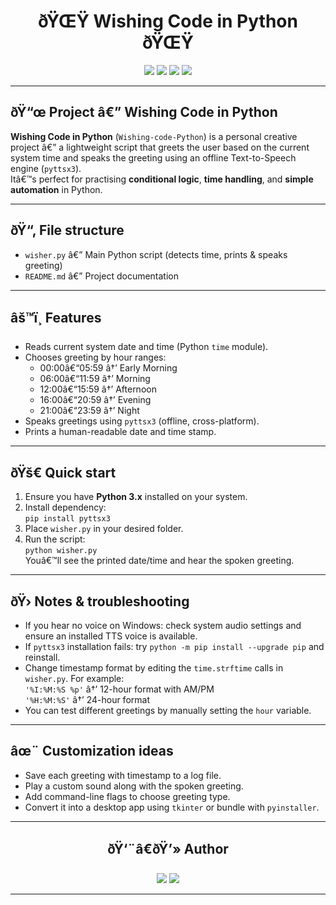 <h1 align="center">ðŸŒŸ Wishing Code in Python ðŸŒŸ</h1>

<p align="center">
  <img src="https://img.shields.io/badge/Language-Python-FFD43B?style=for-the-badge&logo=python&logoColor=blue" />
  <img src="https://img.shields.io/badge/Platform-Windows-0078D6?style=for-the-badge&logo=windows&logoColor=white" />
  <img src="https://img.shields.io/badge/Category-Automation-4CAF50?style=for-the-badge" />
  <img src="https://img.shields.io/badge/Speech-TTS-FF5722?style=for-the-badge" />
</p>

---

## ðŸ“œ Project â€” Wishing Code in Python
**Wishing Code in Python** (`Wishing-code-Python`) is a personal creative project â€” a lightweight script that greets the user based on the current system time and speaks the greeting using an offline Text-to-Speech engine (`pyttsx3`).  
Itâ€™s perfect for practising **conditional logic**, **time handling**, and **simple automation** in Python.

---

## ðŸ“‚ File structure
- `wisher.py` â€” Main Python script (detects time, prints & speaks greeting)  
- `README.md` â€” Project documentation

---

## âš™ï¸ Features
- Reads current system date and time (Python `time` module).  
- Chooses greeting by hour ranges:
  - 00:00â€“05:59 â†’ Early Morning
  - 06:00â€“11:59 â†’ Morning
  - 12:00â€“15:59 â†’ Afternoon
  - 16:00â€“20:59 â†’ Evening
  - 21:00â€“23:59 â†’ Night  
- Speaks greetings using `pyttsx3` (offline, cross-platform).  
- Prints a human-readable date and time stamp.

---

## ðŸš€ Quick start
1. Ensure you have **Python 3.x** installed on your system.  
2. Install dependency:  
   `pip install pyttsx3`  
3. Place `wisher.py` in your desired folder.  
4. Run the script:  
   `python wisher.py`  
Youâ€™ll see the printed date/time and hear the spoken greeting.

---

## ðŸ›  Notes & troubleshooting
- If you hear no voice on Windows: check system audio settings and ensure an installed TTS voice is available.  
- If `pyttsx3` installation fails: try `python -m pip install --upgrade pip` and reinstall.  
- Change timestamp format by editing the `time.strftime` calls in `wisher.py`. For example:  
  `'%I:%M:%S %p'` â†’ 12-hour format with AM/PM  
  `'%H:%M:%S'` â†’ 24-hour format  
- You can test different greetings by manually setting the `hour` variable.

---

## âœ¨ Customization ideas
- Save each greeting with timestamp to a log file.  
- Play a custom sound along with the spoken greeting.  
- Add command-line flags to choose greeting type.  
- Convert it into a desktop app using `tkinter` or bundle with `pyinstaller`.

---

<h2 align="center">ðŸ‘¨â€ðŸ’» Author</h2>

<p align="center">
  <img src="https://img.shields.io/badge/GitHub-Aaryan--Kumar-181717?style=for-the-badge&logo=github" />
  <img src="https://img.shields.io/badge/LinkedIn-Aaryan--Kumar-0A66C2?style=for-the-badge&logo=linkedin&logoColor=white" />
</p>

---
